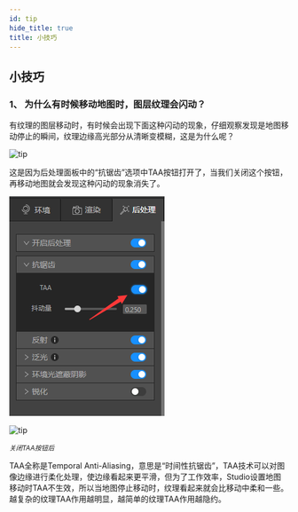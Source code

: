 ```yaml
---
id: tip
hide_title: true
title: 小技巧
---
```


## 小技巧

### 1、 为什么有时候移动地图时，图层纹理会闪动？

有纹理的图层移动时，有时候会出现下面这种闪动的现象，仔细观察发现是地图移动停止的瞬间，纹理边缘高光部分从清晰变模糊，这是为什么呢？

![tip](./assets/tip-1.gif)

这是因为后处理面板中的“抗锯齿”选项中TAA按钮打开了，当我们关闭这个按钮，再移动地图就会发现这种闪动的现象消失了。

![tip](./assets/tip-2.png)

![tip](./assets/tip-3.gif)

*<small>关闭TAA按钮后</small>*  

TAA全称是Temporal Anti-Aliasing，意思是“时间性抗锯齿”，TAA技术可以对图像边缘进行柔化处理，使边缘看起来更平滑，但为了工作效率，Studio设置地图移动时TAA不生效，所以当地图停止移动时，纹理看起来就会比移动中柔和一些。越复杂的纹理TAA作用越明显，越简单的纹理TAA作用越隐约。

